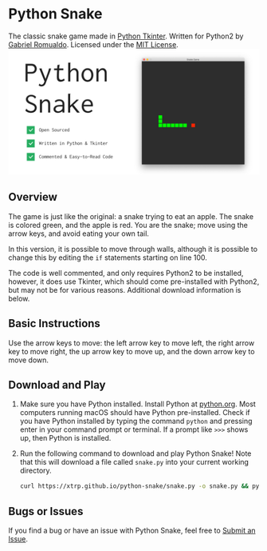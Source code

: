 # Python Snake

The classic snake game made in [Python Tkinter](https://docs.python.org/2/library/tkinter.html). Written for Python2 by [Gabriel Romualdo](https://xtrp.io/). Licensed under the [MIT License](https://choosealicense.com/licenses/mit/).
![Python Snake Graphic](graphic.jpg)

## Overview

The game is just like the original: a snake trying to eat an apple. The snake is colored green, and the apple is red. You are the snake; move using the arrow keys, and avoid eating your own tail. 

In this version, it is possible to move through walls, although it is possible to change this by editing the ```if``` statements starting on line 100.

The code is well commented, and only requires Python2 to be installed, however, it does use Tkinter, which should come pre-installed with Python2, but may not be for various reasons. Additional download information is below.

## Basic Instructions

Use the arrow keys to move: the left arrow key to move left, the right arrow key to move right, the up arrow key to move up, and the down arrow key to move down.

## Download and Play

1. Make sure you have Python installed. Install Python at [python.org](https://www.python.org/downloads/). Most computers running macOS should have Python pre-installed. Check if you have Python installed by typing the command ```python``` and pressing enter in your command prompt or terminal. If a prompt like ```>>>``` shows up, then Python is installed.
    
2. Run the following command to download and play Python Snake! Note that this will download a file called ```snake.py``` into your current working directory.
 
    ```bash
    curl https://xtrp.github.io/python-snake/snake.py -o snake.py && python snake.py
    ```

## Bugs or Issues

If you find a bug or have an issue with Python Snake, feel free to [Submit an Issue](https://github.com/xtrp/python-snake/issues/new).


